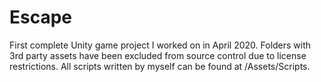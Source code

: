 # Escape
 
First complete Unity game project I worked on in April 2020.
Folders with 3rd party assets have been excluded from source control due to license restrictions.
All scripts written by myself can be found at /Assets/Scripts.
